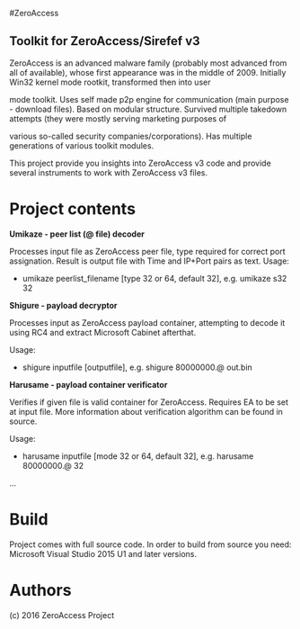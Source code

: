 
#ZeroAccess
## Toolkit for ZeroAccess/Sirefef v3

ZeroAccess is an advanced malware family (probably most advanced from all of available), whose first appearance was in the middle of 2009. Initially Win32 kernel mode rootkit, transformed then into user 

mode toolkit. Uses self made p2p engine for communication (main purpose - download files). Based on modular structure. Survived multiple takedown attempts (they were mostly serving marketing purposes of 

various so-called security companies/corporations). Has multiple generations of various toolkit modules.

This project provide you insights into ZeroAccess v3 code and provide several instruments to work with ZeroAccess v3 files.

# Project contents

**Umikaze - peer list (@ file) decoder**

Processes input file as ZeroAccess peer file, type required for correct port assignation. 
Result is output file with Time and IP+Port pairs as text. Usage:

+ umikaze peerlist_filename [type 32 or 64, default 32], e.g. umikaze s32 32

**Shigure - payload decryptor**

Processes input as ZeroAccess payload container, attempting to decode it using RC4 and extract Microsoft Cabinet afterthat.

Usage: 
+ shigure inputfile [outputfile], e.g. shigure 80000000.@ out.bin

**Harusame - payload container verificator**

Verifies if given file is valid container for ZeroAccess. Requires EA to be set at input file. More information about verification algorithm can be found in source.

Usage: 
+ harusame inputfile [mode 32 or 64, default 32], e.g. harusame 80000000.@ 32

...

# Build 

Project comes with full source code.
In order to build from source you need:
Microsoft Visual Studio 2015 U1 and later versions.
 
# Authors

(c) 2016 ZeroAccess Project
